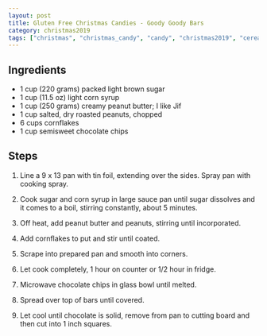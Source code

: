 ```yaml
---
layout: post
title: Gluten Free Christmas Candies - Goody Goody Bars
category: christmas2019
tags: ["christmas", "christmas_candy", "candy", "christmas2019", "cereal"]
---
```


## Ingredients

* 1 cup (220 grams) packed light brown sugar
* 1 cup (11.5 oz) light corn syrup
* 1 cup (250 grams) creamy peanut butter; I like Jif
* 1 cup salted, dry roasted peanuts, chopped
* 6 cups cornflakes
* 1 cup semisweet chocolate chips

## Steps

1. Line a 9 x 13 pan with tin foil, extending over the sides.  Spray pan with cooking spray.

2. Cook sugar and corn syrup in large sauce pan until sugar dissolves and it comes to a boil, stirring constantly, about 5 minutes.

3. Off heat, add peanut butter and peanuts, stirring until incorporated.  

4. Add cornflakes to put and stir until coated.

5. Scrape into prepared pan and smooth into corners.

6. Let cook completely, 1 hour on counter or 1/2 hour in fridge.

7. Microwave chocolate chips in glass bowl until melted.  

8. Spread over top of bars until covered. 

9. Let cool until chocolate is solid, remove from pan to cutting board and then cut into 1 inch squares.
